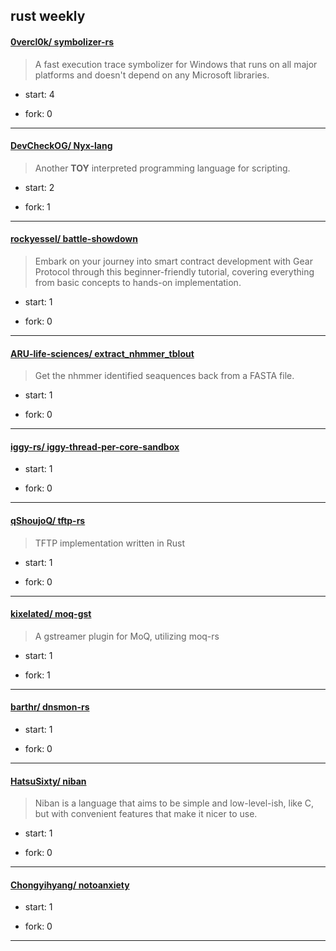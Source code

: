 ## rust weekly

#### [0vercl0k/ symbolizer-rs](https://github.com/0vercl0k/symbolizer-rs)
>  A fast execution trace symbolizer for Windows that runs on all major platforms and doesn't depend on any Microsoft libraries.
+ start: 4
+ fork: 0
---
#### [DevCheckOG/ Nyx-lang](https://github.com/DevCheckOG/Nyx-lang)
>  Another **TOY** interpreted programming language for scripting.
+ start: 2
+ fork: 1
---
#### [rockyessel/ battle-showdown](https://github.com/rockyessel/battle-showdown)
>  Embark on your journey into smart contract development with Gear Protocol through this beginner-friendly tutorial, covering everything from basic concepts to hands-on implementation.
+ start: 1
+ fork: 0
---
#### [ARU-life-sciences/ extract_nhmmer_tblout](https://github.com/ARU-life-sciences/extract_nhmmer_tblout)
>  Get the nhmmer identified seaquences back from a FASTA file.
+ start: 1
+ fork: 0
---
#### [iggy-rs/ iggy-thread-per-core-sandbox](https://github.com/iggy-rs/iggy-thread-per-core-sandbox)
>  
+ start: 1
+ fork: 0
---
#### [qShoujoQ/ tftp-rs](https://github.com/qShoujoQ/tftp-rs)
>  TFTP implementation written in Rust
+ start: 1
+ fork: 0
---
#### [kixelated/ moq-gst](https://github.com/kixelated/moq-gst)
>  A gstreamer plugin for MoQ, utilizing moq-rs
+ start: 1
+ fork: 1
---
#### [barthr/ dnsmon-rs](https://github.com/barthr/dnsmon-rs)
>  
+ start: 1
+ fork: 0
---
#### [HatsuSixty/ niban](https://github.com/HatsuSixty/niban)
>  Niban is a language that aims to be simple and low-level-ish, like C, but with convenient features that make it nicer to use.
+ start: 1
+ fork: 0
---
#### [Chongyihyang/ notoanxiety](https://github.com/Chongyihyang/notoanxiety)
>  
+ start: 1
+ fork: 0
---